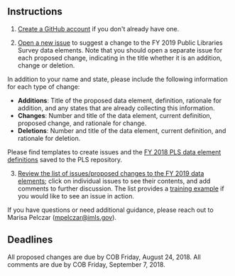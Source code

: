 ## Instructions

1. [Create a GitHub account](https://github.com/join) if you don't already have one.

2. [Open a new issue](https://github.com/IMLS/public-libraries-survey/issues/new) to suggest a change to the FY 2019 Public Libraries Survey data elements. Note that you should open a separate issue for each proposed change, indicating in the title whether it is an addition, change or deletion. 

In addition to your name and state, please include the following information for each type of change:

* **Additions**: Title of the proposed data element, definition, rationale for addition, and any states that are already collecting this information.   
* **Changes**: Number and title of the data element, current definition, proposed change, and rationale for change.
* **Deletions**: Number and title of the data element, current definition, and rationale for deletion.

Please find templates to create issues and the [FY 2018 PLS data element definitions](https://github.com/IMLS/public-libraries-survey/blob/master/FY%202018_Data%20Element%20Definitions.pdf) saved to the PLS repository. 

3. [Review the  list of issues/proposed changes to the FY 2019 data elements](https://github.com/IMLS/public-libraries-survey/issues); click on individual issues to see their contents, and add comments to further discussion.  The list provides a [training example](https://github.com/IMLS/public-libraries-survey/issues/4) if you would like to see an issue in action. 

If you have questions or need additional guidance, please reach out to Marisa Pelczar (mpelczar@imls.gov). 

## Deadlines
All proposed changes are due by COB Friday, August 24, 2018. All comments are due by COB Friday, September 7, 2018.
